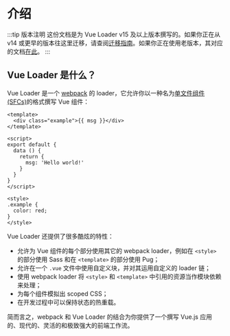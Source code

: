 # 介绍

:::tip 版本注明
这份文档是为 Vue Loader v15 及以上版本撰写的。如果你正在从 v14 或更早的版本往这里迁移，请查阅[迁移指南](../migrating.md)。如果你正在使用老版本，其对应的文档[在此](https://vue-loader-v14.vuejs.org)。
:::

## Vue Loader 是什么？

Vue Loader 是一个 [webpack](https://webpack.js.org/) 的 loader，它允许你以一种名为[单文件组件 (SFCs)](./spec.md)的格式撰写 Vue 组件：

``` vue
<template>
  <div class="example">{{ msg }}</div>
</template>

<script>
export default {
  data () {
    return {
      msg: 'Hello world!'
    }
  }
}
</script>

<style>
.example {
  color: red;
}
</style>
```

Vue Loader 还提供了很多酷炫的特性：

- 允许为 Vue 组件的每个部分使用其它的 webpack loader，例如在 `<style>` 的部分使用 Sass 和在 `<template>` 的部分使用 Pug；
- 允许在一个 `.vue` 文件中使用自定义块，并对其运用自定义的 loader 链；
- 使用 webpack loader 将 `<style>` 和 `<template>` 中引用的资源当作模块依赖来处理；
- 为每个组件模拟出 scoped CSS；
- 在开发过程中可以保持状态的热重载。

简而言之，webpack 和 Vue Loader 的结合为你提供了一个撰写 Vue.js 应用的、现代的、灵活的和极致强大的前端工作流。
